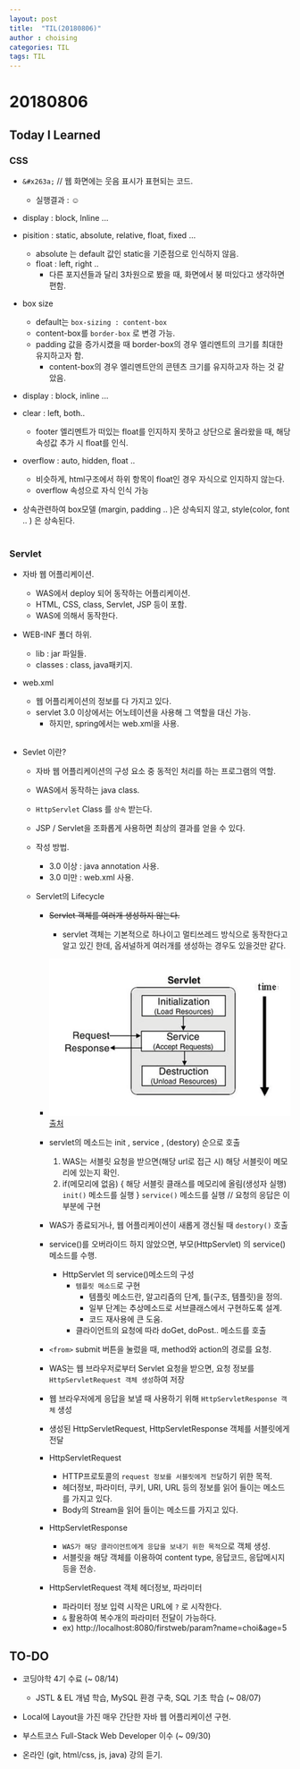 ```yaml
---
layout: post
title:  "TIL(20180806)"
author : choising
categories: TIL
tags: TIL
---
```

# 20180806
## Today I Learned

### CSS

- `&#x263a;` // 웹 화면에는 웃음 표시가 표현되는 코드.
	- 실행결과 : &#x263a;

- display : block, lnline ...

- pisition : static, absolute, relative, float, fixed ...
    - absolute 는 default 값인 static을 기준점으로 인식하지 않음.
    - float : left, right .. 
        - 다른 포지션들과 달리 3차원으로 봤을 때, 화면에서 붕 떠있다고 생각하면 편함.

- box size
    - default는 ```box-sizing : content-box```
    - content-box를 `border-box` 로 변경 가능.
    - padding 값을 증가시켰을 때 border-box의 경우 엘리멘트의 크기를 최대한 유지하고자 함.
        - content-box의 경우 엘리멘트안의 콘텐츠 크기를 유지하고자 하는 것 같았음.

- display : block, inline ...

- clear : left, both..
    - footer 엘리멘트가 떠있는 float를 인지하지 못하고 상단으로 올라왔을 때, 해당 속성값 추가 시 float를 인식.

- overflow : auto, hidden, float ..
    - 비슷하게, html구조에서 하위 항목이 float인 경우 자식으로 인지하지 않는다. 
    - overflow 속성으로 자식 인식 가능

- 상속관련하여 box모델 (margin, padding .. )은 상속되지 않고, style(color, font .. ) 은 상속된다. <br><br>

### Servlet

- 자바 웹 어플리케이션.
	- WAS에서 deploy 되어 동작하는 어플리케이션.
	- HTML, CSS, class, Servlet, JSP 등이 포함.
	- WAS에 의해서 동작한다.

- WEB-INF 폴더 하위.
	- lib : jar 파일들.
	- classes : class, java패키지.
	
- web.xml
	- 웹 어플리케이션의 정보를 다 가지고 있다.
	- servlet 3.0 이상에서는 어노테이션을 사용해 그 역할을 대신 가능.
        - 하지만, spring에서는 web.xml을 사용. <br><br>

- Sevlet 이란?
	- 자바 웹 어플리케이션의 구성 요소 중 동적인 처리를 하는 프로그램의 역할.
	- WAS에서 동작하는 java class.
	- `HttpServlet` Class 를 `상속` 받는다.
	- JSP / Servlet을 조화롭게 사용하면 최상의 결과를 얻을 수 있다.
	
    - 작성 방법.
        - 3.0 이상 : java annotation 사용.
        - 3.0 미만 : web.xml 사용.

    - Servlet의 Lifecycle
        - ~~Servlet 객체를 여러개 생성하지 않는다.~~
            - servlet 객체는 기본적으로 하나이고 멀티쓰레드 방식으로 동작한다고 알고 있긴 한데, 옵셔널하게 여러개를 생성하는 경우도 있을것만 같다.
        - ![lifecycle](https://github.com/Oraindrop/oraindrop.github.io/blob/master/assets/_img/1_5_3_ServletLifcycle.png?raw=true) [출처](https://www.edwith.org/boostcourse-web)
        - servlet의 메소드는 init , service , (destory) 순으로 호출
            1. WAS는 서블릿 요청을 받으면(해당 url로 접근 시) 해당 서블릿이 메모리에 있는지 확인.
            2. if(메모리에 없음) {
                해당 서블릿 클래스를 메모리에 올림(생성자 실행)
                `init()` 메소드를 실행
                }
                `service()` 메소드를 실행 // 요청의 응답은 이부분에 구현
        - WAS가 종료되거나, 웹 어플리케이션이 새롭게 갱신될 때 `destory()` 호출
        
        - service()를 오버라이드 하지 않았으면, 부모(HttpServlet) 의 service()메소드를 수행.
            - HttpServlet 의 service()메소드의 구성
                - `템플릿 메소드`로 구현
                    - 템플릿 메소드란, 알고리즘의 단계, 틀(구조, 템플릿)을 정의.
                    - 일부 단계는 추상메소드로 서브클래스에서 구현하도록 설계.
                    - 코드 재사용에 큰 도움.
                - 클라이언트의 요청에 따라 doGet, doPost.. 메소드를 호출
        
        - `<from>` submit 버튼을 눌렀을 때, method와 action의 경로를 요청.
        
        - WAS는 웹 브라우저로부터 Servlet 요청을 받으면, 요청 정보를 `HttpServletRequest 객체 생성`하여 저장
        - 웹 브라우저에게 응답을 보낼 때 사용하기 위해 `HttpServletResponse 객체` 생성
        - 생성된 HttpServletRequest, HttpServletResponse 객체를 서블릿에게 전달
        
        - HttpServletRequest
            - HTTP프로토콜의 `request 정보를 서블릿에게 전달`하기 위한 목적.
            - 헤더정보, 파라미터, 쿠키, URI, URL 등의 정보를 읽어 들이는 메소드를 가지고 있다.
            - Body의 Stream을 읽어 들이는 메소드를 가지고 있다.
            
        - HttpServletResponse
            - `WAS가 해당 클라이언트에게 응답을 보내기 위한 목적`으로 객체 생성.
            - 서블릿을 해당 객체를 이용하여 content type, 응답코드, 응답메시지 등을 전송.
            
        - HttpServletRequest 객체 헤더정보, 파라미터
            - 파라미터 정보 입력 시작은 URL에 `?` 로 시작한다.
            - `&` 활용하여 복수개의 파라미터 전달이 가능하다.
            - ex) http://localhost:8080/firstweb/param?name=choi&age=5

## TO-DO
- 코딩야학 4기 수료 (~ 08/14)
    - JSTL & EL 개념 학습, MySQL 환경 구축, SQL 기초 학습 (~ 08/07)

- Local에 Layout을 가진 매우 간단한 자바 웹 어플리케이션 구현.

- 부스트코스 Full-Stack Web Developer 이수 (~ 09/30)

- 온라인 (git, html/css, js, java) 강의 듣기.